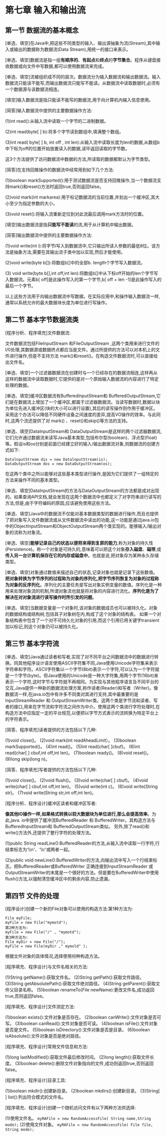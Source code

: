 # 第七章 输入和输出流

## 第一节 数据流的基本概念

[单选、填空]在Java中,把这些不同类型的输入、输出源抽象为流(Stream),其中输入或输出的数据称为数据流(Data Stream),用统一的接口来表示。

[单选、填空]数据流是指一组**有顺序的**、**有起点**和**终点**的**字节集合**。程序从键盘接收数据或向文件中写数据,都可以使用数据流来完成。

[单选、填空]流被组织成不同的层次。数据流分为输入数据流和输出数据流。输入数据流只能读不能写,而输出数据流只能写不能读。从数据流中读取数据时,必须有一个数据源与该数据流相连。

[填空]输入数据流是指只能读不能写的数据流,用于向计算机内输入信息使用。  

[简答]输入数据流中提供的主要数据操作方法:

(1)int read():从输入流中读取一个字节的二进制数据。

(2)int read(byte[ ] b):将多个字节读到数组中,填满整个数组。

(3)int read( byte[ ] b, int off , int len):从输入流中读取长度为len的数据,从数组b中下标为off的位置开始放置读入的数据,读毕返回读取的字节数。

这3个方法提供了访问数据流中数据的方法,所读取的数据都默认为字节类型。

[简答]在支持回推操作的数据流中经常用到如下几个方法:

(1)boolean markSupported():用于测试数据流是否支持回推操作,当一个数据流支持mark()和reset()方法时返回true,否则返回false。

(2)void mark(int markarea):用于标记数据流的当前位置,并划出一个缓冲区,其大小至少为指定参数的大小。

(3)void reset():将输入流重新定位到对此流最后调用mark方法时的位置。

[填空]输出数据流是指**只能写不能读**的流,用于从计算机中输出数据。

[简答]输出数据流中提供的主要数据操作方法:

(1)void write(int i):将字节i写入到数据流中,它只输出所读入参数的最低8位。该方法是抽象方法,需要在其输出流子类中加以实现,然后才能使用。

(2)void write(byte b[]):将数组b[]中的全部b. length个字节写入数据流。

(3) void write(byte b[],int off,int len):将数组b[]中从下标off开始的len个字节写入数据流。元素b[ off]是此操作写入的第一个字节,b[ off + len -1]是此操作写入的最后一个字节。

以上这些方法用于向输出数据流中写数据。在实际应用中,和操作输入数据流一样,通常以系统允许的最大数据块长度为单位进行写操作。

## 第二节 基本字节数据流类

[程序分析、程序填充]文件数据流:

文件数据流包括FilelnputStream 和FileOutputStream ,这两个类用来进行文件的I/0处理,其数据源或数据终点都应当是文件。通过所提供的方法可以对本机上的文件进行操作,但是不支持方法 mark()和reset()。在构造文件数据流时,可以直接给出文件名。

[单选、填空]一个过滤器数据流在创建时与一个已经存在的数据流相连,这样再从这样的数据流中读取数据时,它提供的是对一个原始输入数据流的内容进行了特定处理的数据。

[单选、填空]缓冲区数据流有BufferedInputStream和 BufferedOutputStream,它们是在数据流上增加了一个缓冲区,都属于过滤器数据流。当读写数据时,数据以块为单位先进入缓冲区(块的大小可以进行设置),其后的读写操作则作用于缓冲区。采用这个办法可以降低不同硬件设备之间速度的差异,提高VO操作的效率。与此同时,这两个流还提供了对 mark() 、reset()和skip()等方法的支持。

[单选、填空]DataInputStream和 DataOutputStream是这样的两个过滤器数据流,它们允许通过数据流来读写Java基本类型,包括布尔型(boolean)、浮点型(float)等。假设is和os分别是前面已经建立好的输入/输出数据流对象,则数据流的创建方式如下:

```
DatalnputStream dis = new DatalnputStream(is);
DataOutputStream dos = new DataOutputStream(os);
```

在这两个类中之所以能够对这些基本类型进行操作,是因为它们提供了一组特定的方法来操作不同的基本类型。

[单选、填空]DataInputStream的方法与DataOutputStream的方法都是成对出现的。如果查询API文档,就会发现在这两个数据流中也都定义了对字符串进行读写的方法,但是,由于字符编码的原因,应该避免使用这些方法。

[单选、填空]Java中的数据流不仅能对基本数据类型的数据进行操作,而且也提供了把对象写入文件数据流或从文件数据流中读出的功能,这一功能是通过java.io包中的ObjectInputStream和ObjectOutputStream两个类实现的。能够输入/输出对象的流称为对象流。

[单选、填空]**能够记录自己的状态以便将来得到复原的能力**,称为对象的持久性(Persistence)。称一个对象是可持久的,意味着可以把这个对象**存入磁盘**、**磁带**,或**传入另一台计算机保存在它的内存或磁盘中**。也就是说,把对象存为某种永久存储类型。

[单选、填空]对象通过数值来描述自己的状态,记录对象也就是记录下这些数值。**把对象转换为字节序列的过程称为对象的序列化,把字节序列恢复为对象的过程称为对象的反序列化**。序列化的主要任务是写出对象实例变量的数值。序列化是一种用来处理对象流的机制,所谓对象流也就是将对象的内容进行流化。**序列化是为了解决在对对象流进行读写操作时所引发的问题**。

[单选、填空]当数据变量是一个对象时,该对象的数据成员也可以被持久化。对象的数据结构或结构树,包括其子对象树在内,构成了这个对象的结构表。
如果一个对象结构表中包含了一个对不可持久化对象的引用,而这个引用已用关键字transient加以标记,则这个对象仍可以被持久化。

## 第三节 基本字符流

[单选、填空]Java通过读者和写者,实现了对不同平台之间数据流中的数据进行转换。同其他程序设计语言使用ASCII字符集不同,Java使用Unicode字符集来表示字符串和字符。ASCII字符集以一个字节(8bit)表示一个字符,可以认为一个字符就是一个字节(byte)。但Java使用的Unicode是一种大字符集,用两个字节(16bit)来表示一个字符,这时字节与字符就不再相同。为实现与其他程序语言及不同平台的交互,Java提供一种新的数据流处理方案,称作读者(Reader)和写者（Writer)。像数据流一样,在java.io包中有许多不同类对其进行支持,其中最重要的是 InputStreamReader 和 OutputStreamWriter类。这两个类是字节流和读者、写者的接口,用来在字节流和字符流之间作为中介。使用这两个类进行字符处理时,在构造方法中应指定一定的平台规范,以便把以字节方式表示的流转换为特定平台上的字符表示。

[简答、程序填充]读者提供的方法包括以下几种:

(1)void close()。
(2)void mark(int readAheadLimit）。
(3)boolean markSupported()。
(4)int read()。
(5)int read(char[ ]cbuf)。
(6)int read(char[ ] cbuf,int off,int len)。
(7)boolean ready()。
(8)void reset()。
(9)long skip(long n)。

[简答、程序填充]写者提供的方法包括以下几种:

(1)void close()。
(2)void flush()。
(3)void write(char[ ] cbuf)。
(4)void write(char[ ] cbuf,int off,int len)。
(5)void write(int c)。
(6)void write(String str)。
(7)void write(String str,int off,int len)。

[程序分析、程序设计]缓冲区读者和缓冲区写者:

**像其他IO操作一样,如果格式转换以较大数据块为单位进行,那么会提高效率**。为此,java. io中提供了缓冲流BufferedReader 和 BufferedWriter。其构造方法与 BufferedInputStream和 BufferedOutputStream类似。
另外,除了read()和 write()方法外,还提供了整行字符的处理方法。

(1)public String readLine():BufferedReader的方法,从输入流中读取一行字符,行结束标志为‘\\\n'、‘\\\r'或两者一起。

(2)public void newLine():BufferedWriter的方法,向输出流中写入一个行结束标志。把BufferedReader或BufferedWriter 正确连接到InputStreamReader 或OutputStreamWriter的末尾是一个很好的方法。但是要在BufferedWriter中使用flush()方法,以强制清空缓冲区中的剩余内容,防止遗漏。

## 第四节 文件的处理

[程序设计]创建一个新的File对象可以使用的构造方法:第1种方法为:

```
File myFile;
myFile = new File("mymotd");
第2种方法为:
myFile = new File("/" , "mymotd");
第3种方法为:
File myDir = new File("/");
myFile = new File(myDir ," mymold" );
```

根据文件对象的具体情况,选择使用何种构造方法。

[程序填充、程序设计]与文件名相关的方法:

(1)String getName():获取文件名。
(2)String getPath():获取文件路径。
(3)String getAbsolutePath():获取文件绝对路径。
(4)String getParent():获取文件父目录名称。
(5)boolean renameTo(File newName):更改文件名,成功返回true,否则返回false。

[程序填充、程序设计]文件测定方法:

(1)boolean exists():文件对象是否存在。
(2)boolean canWrite():文件对象是否可写。
(3)boolean canRead():文件对象是否可读。
(4)boolean isFile():文件对象是否是文件。
(5)boolean isDirectory():文件对象是否是目录。
(6)boolean isAbsolute():文件对象是否是绝对路径。

[程序填充、程序设计]常用文件信息和方法:

(1)long lastModified():获取文件最后修改时间。
(2)long length():获取文件长度。
(3)boolean delete():删除文件对象指向的文件,成功则返回true,否则返回false。

[程序填充、程序设计]目录工具:

(1)boolean mkdir():创建新目录。
(2)boolean mkdirs():创建新目录。
(3)String[ ] list():列出符合模式的文件名。

[程序填充、程序设计]创建一个随机访问文件有以下两种方法供选择:

(1)使用文件名。
`myRAFile = new RandomAccessFile( String name,String mode);`
(2)使用文件对象。
`myRAFile = new RandomAccessFile( File file, String mode);`
